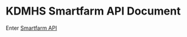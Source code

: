 # KDMHS Smartfarm API Document


Enter [Smartfarm API](http://nate-crema.github.io/smartfarmapi-document/index.html/)

